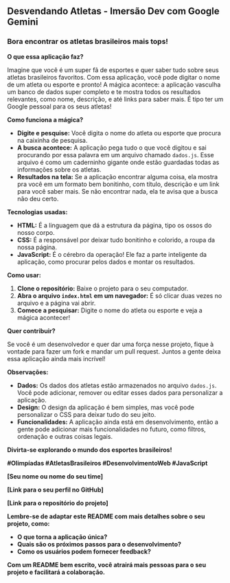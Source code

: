 ## **Desvendando Atletas - Imersão Dev com Google Gemini**

### **Bora encontrar os atletas brasileiros mais tops!**

**O que essa aplicação faz?**

Imagine que você é um super fã de esportes e quer saber tudo sobre seus atletas brasileiros favoritos. Com essa aplicação, você pode digitar o nome de um atleta ou esporte e pronto! A mágica acontece: a aplicação vasculha um banco de dados super completo e te mostra todos os resultados relevantes, como nome, descrição, e até links para saber mais. É tipo ter um Google pessoal para os seus atletas!

**Como funciona a mágica?**

* **Digite e pesquise:** Você digita o nome do atleta ou esporte que procura na caixinha de pesquisa.
* **A busca acontece:** A aplicação pega tudo o que você digitou e sai procurando por essa palavra em um arquivo chamado `dados.js`. Esse arquivo é como um caderninho gigante onde estão guardadas todas as informações sobre os atletas.
* **Resultados na tela:** Se a aplicação encontrar alguma coisa, ela mostra pra você em um formato bem bonitinho, com título, descrição e um link para você saber mais. Se não encontrar nada, ela te avisa que a busca não deu certo.

**Tecnologias usadas:**

* **HTML:** É a linguagem que dá a estrutura da página, tipo os ossos do nosso corpo.
* **CSS:** É a responsável por deixar tudo bonitinho e colorido, a roupa da nossa página.
* **JavaScript:** É o cérebro da operação! Ele faz a parte inteligente da aplicação, como procurar pelos dados e montar os resultados.

**Como usar:**

1. **Clone o repositório:** Baixe o projeto para o seu computador.
2. **Abra o arquivo `index.html` em um navegador:** É só clicar duas vezes no arquivo e a página vai abrir.
3. **Comece a pesquisar:** Digite o nome do atleta ou esporte e veja a mágica acontecer!

**Quer contribuir?**

Se você é um desenvolvedor e quer dar uma força nesse projeto, fique à vontade para fazer um fork e mandar um pull request. Juntos a gente deixa essa aplicação ainda mais incrível!

**Observações:**

* **Dados:** Os dados dos atletas estão armazenados no arquivo `dados.js`. Você pode adicionar, remover ou editar esses dados para personalizar a aplicação.
* **Design:** O design da aplicação é bem simples, mas você pode personalizar o CSS para deixar tudo do seu jeito.
* **Funcionalidades:** A aplicação ainda está em desenvolvimento, então a gente pode adicionar mais funcionalidades no futuro, como filtros, ordenação e outras coisas legais.

**Divirta-se explorando o mundo dos esportes brasileiros!** 

**#Olimpíadas #AtletasBrasileiros #DesenvolvimentoWeb #JavaScript**

**[Seu nome ou nome do seu time]**

**[Link para o seu perfil no GitHub]**

**[Link para o repositório do projeto]**

**Lembre-se de adaptar este README com mais detalhes sobre o seu projeto, como:**
* **O que torna a aplicação única?**
* **Quais são os próximos passos para o desenvolvimento?**
* **Como os usuários podem fornecer feedback?**

**Com um README bem escrito, você atrairá mais pessoas para o seu projeto e facilitará a colaboração.**
